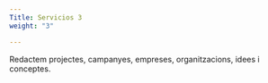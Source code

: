 ```yaml
---
Title: Servicios 3
weight: "3"

---
```

Redactem projectes, campanyes, empreses, organitzacions, idees i conceptes.